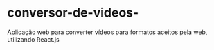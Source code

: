 # conversor-de-videos-
Aplicação web para converter vídeos para formatos aceitos pela web, utilizando React.js
